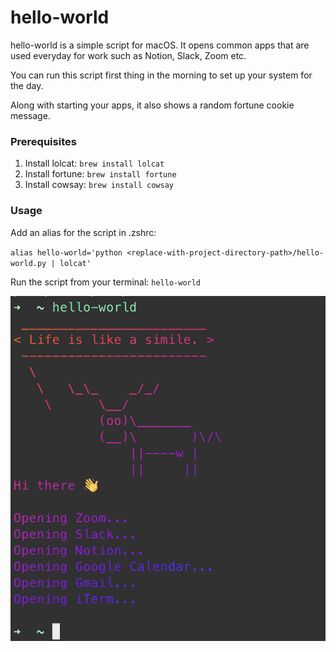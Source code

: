 <h1>hello-world</h1>
hello-world is a simple script for macOS. It opens common apps that are used everyday for work such as Notion, Slack, Zoom etc.

You can run this script first thing in the morning to set up your system for the day.

Along with starting your apps, it also shows a random fortune cookie message.

<h3>Prerequisites</h3>

1. Install lolcat: `brew install lolcat`
2. Install fortune: `brew install fortune`
3. Install cowsay: `brew install cowsay`

<h3>Usage</h3>
Add an alias for the script in .zshrc:

`alias hello-world='python <replace-with-project-directory-path>/hello-world.py | lolcat'`

Run the script from your terminal:
`hello-world`

![hello-world output](./hello-world.png)
